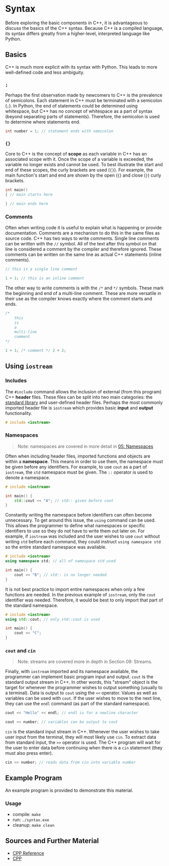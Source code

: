 # Syntax

Before exploring the basic components in C++, it is advantageous to discuss the basics of the C++ syntax. Because C++ is a compiled language, its syntax differs greatly from a higher-level, interpreted language like Python.

## Basics

C++ is much more explicit with its syntax with Python. This leads to more well-defined code and less ambiguity.

### `;`

Perhaps the first observation made by newcomers to C++ is the prevalence of semicolons. Each statement in C++ must be terminated with a semicolon (`;`). In Python, the end of statements could be determined using whitespace, but C++ has no concept of whitespace as a part of syntax (beyond separating parts of statements). Therefore, the semicolon is used to determine where statements end.

```C++
int number = 1; // statement ends with semicolon
```

### `{}`

Core to C++ is the concept of **scope** as each variable in C++ has an associated scope with it. Once the scope of a variable is exceeded, the variable no longer exists and cannot be used. To best illustrate the start and end of these scopes, the curly brackets are used (`{}`). For example, the main function's start and end are shown by the open (`{`) and close (`}`) curly brackets.

```C++
int main()
{ // main starts here

} // main ends here
```

### Comments

Often when writing code it is useful to explain what is happening or provide documentation. Comments are a mechanism to do this in the same files as source code. C++ has two ways to write comments. Single line comments can be written with the `//` symbol. All of the text after this symbol on that line is considered a comment by the compiler and therefore ignored. These comments can be written on the same line as actual C++ statements (inline comments).

```C++
// this is a single line comment
```

```C++
1 + 1; // this is an inline comment
```

The other way to write comments is with the `/*` and `*/` symbols. These mark the beginning and end of a multi-line comment. These are more versatile in their use as the compiler knows exactly where the comment starts and ends.

```C++
/*
    this
    is
    a
    multi-line
    comment
*/
```

```C++
1 + 1; /* comment */ 2 + 2;
```

## Using `iostream`

### Includes

The `#include` command allows the inclusion of external (from this program) C++ **header** files. These files can be split into two main categories: the [standard library](https://en.cppreference.com/w/cpp/header) and user-defined header files. Perhaps the most commonly imported header file is `iostream` which provides basic **input** and **output** functionality.

```C++
# include <iostream>
```

### Namespaces

> Note: namespaces are covered in more detail in [05: Namespaces](05_Namespaces/namespaces.md)

Often when including header files, imported functions and objects are within a **namespace**. This means in order to use them, the namespace must be given before any identifiers. For example, to use `cout` as a part of `iostream`, the `std` namespace must be given. The `::` operator is used to denote a namespace.

```C++
# include <iostream>

int main() {
    std::cout << "A"; // std:: given before cout
}
```

Constantly writing the namespace before identifiers can often become unnecessary. To get around this issue, the `using` command can be used. This allows the programmer to define what namespaces or specific identifiers to use so they do not have to write them out later on. For example, if `iostream` was included and the user wishes to use `cout` without writing `std` before each command, they could instruct `using namespace std` so the entire standard namespace was available.

```C++
# include <iostream>
using namespace std; // all of namespace std used

int main() {
    cout << "B"; // std:: is no longer needed
}
```

It is not best practice to import entire namespaces when only a few functions are needed. In the previous example of `iostream`, only the `cout` identifier was needed. Therefore, it would be best to only import that part of the standard namespace.

```C++
# include <iostream>
using std::cout; // only std::cout is used

int main() {
    cout << "C";
}
```

### `cout` and `cin`

> Note: streams are covered more in depth in Section 09: Streams.

Finally, with `iostream` imported and its namespace available, the programmer can implement basic program input and output. `cout` is the standard output stream in C++. In other words, this "stream" object is the target for whenever the programmer wishes to output something (usually to a terminal). Data is output to `cout` using the `<<` operator. Values as well as variables can be used with `cout`. If the user wishes to move to the next line, they can use the `endl` command (as part of the standard namespace).

```C++
cout << "Hello" << endl; // endl is for a newline character
```

```C++
cout << number; // variables can be output to cout
```

`cin` is the standard input stream in C++. Whenever the user wishes to take user input from the terminal, they will most likely use `cin`. To extract data from standard input, the `>>` operator is used. The C++ program will wait for the user to enter data before continuing when there is a `cin` statement (they must also press enter).

```C++
cin >> number; // reads data from cin into variable number
```

## Example Program

An example program is provided to demonstrate this material.

### Usage
- compile: `make`
- run: `./syntax.exe`
- cleanup: `make clean`

## Sources and Further Material

- [CPP Reference](https://en.cppreference.com/)
- [CPP](https://www.cplusplus.com/doc/)
